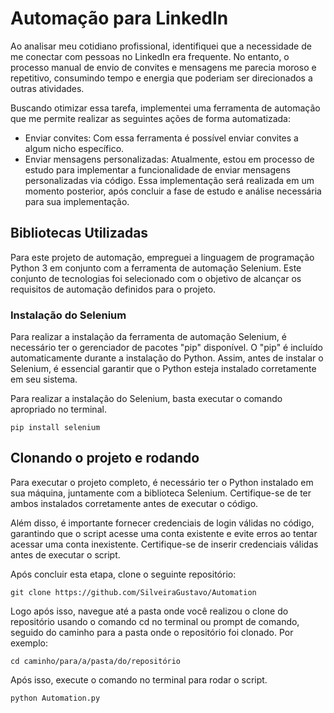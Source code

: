 # Automação para LinkedIn

Ao analisar meu cotidiano profissional, identifiquei que a necessidade de me conectar com pessoas no LinkedIn era frequente. No entanto, o processo manual de envio de convites e mensagens me parecia moroso e repetitivo, consumindo tempo e energia que poderiam ser direcionados a outras atividades.

Buscando otimizar essa tarefa, implementei uma ferramenta de automação que me permite realizar as seguintes ações de forma automatizada:

 - Enviar convites: Com essa ferramenta é possível enviar convites a algum nicho específico.
 - Enviar mensagens personalizadas: Atualmente, estou em processo de estudo para implementar a funcionalidade de enviar mensagens personalizadas via código. Essa implementação será realizada em um momento posterior, após concluir a fase de estudo e análise necessária para sua implementação.
  
## Bibliotecas Utilizadas 
Para este projeto de automação, empreguei a linguagem de programação Python 3 em conjunto com a ferramenta de automação Selenium. Este conjunto de tecnologias foi selecionado com o objetivo de alcançar os requisitos de automação definidos para o projeto.

### Instalação do Selenium 
Para realizar a instalação da ferramenta de automação Selenium, é necessário ter o gerenciador de pacotes "pip" disponível. O "pip" é incluído automaticamente durante a instalação do Python. Assim, antes de instalar o Selenium, é essencial garantir que o Python esteja instalado corretamente em seu sistema.

Para realizar a instalação do Selenium, basta executar o comando apropriado no terminal.

```
pip install selenium
```

## Clonando o projeto e rodando 

Para executar o projeto completo, é necessário ter o Python instalado em sua máquina, juntamente com a biblioteca Selenium. Certifique-se de ter ambos instalados corretamente antes de executar o código.

Além disso, é importante fornecer credenciais de login válidas no código, garantindo que o script acesse uma conta existente e evite erros ao tentar acessar uma conta inexistente. Certifique-se de inserir credenciais válidas antes de executar o script.

Após concluir esta etapa, clone o seguinte repositório: 

```
git clone https://github.com/SilveiraGustavo/Automation
```

Logo após isso, navegue até a pasta onde você realizou o clone do repositório usando o comando cd no terminal ou prompt de comando, seguido do caminho para a pasta onde o repositório foi clonado. Por exemplo:

````
cd caminho/para/a/pasta/do/repositório
````

Após isso, execute o comando no terminal para rodar o script. 
````
python Automation.py
````
 